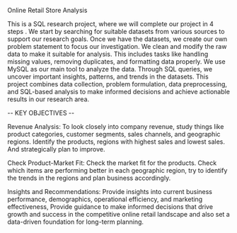 Online Retail Store Analysis

This is a SQL research project, where we will complete our project in 4 steps . 
We start by searching for suitable datasets from various sources to support our research goals. 
Once we have the datasets, we create our own problem statement to focus our investigation. 
We clean and modify the raw data to make it suitable for analysis. This includes tasks like handling missing values, removing duplicates, and formatting data properly. 
We use MySQL as our main tool to analyze the data. Through SQL queries, we uncover important insights, patterns, and trends in the datasets. 
This project combines data collection, problem formulation, data preprocessing, and SQL-based analysis to make informed decisions and achieve actionable results in our research area.

-- KEY OBJECTIVES --

Revenue Analysis: 
To look closely into company revenue, study things like product categories, customer segments, sales channels, and geographic regions. 
Identify the products, regions with highest sales and lowest sales. And strategically plan to improve.

Check Product-Market Fit: 
Check the market fit for the products. Check which items are performing better in each geographic region, try to identify the trends in the regions and plan business accordingly.

Insights and Recommendations: 
Provide insights into current business performance, demographics, operational efficiency, and marketing effectiveness,
Provide guidance to make informed decisions that drive growth and success in the competitive online retail landscape and also set a data-driven foundation for long-term planning.
